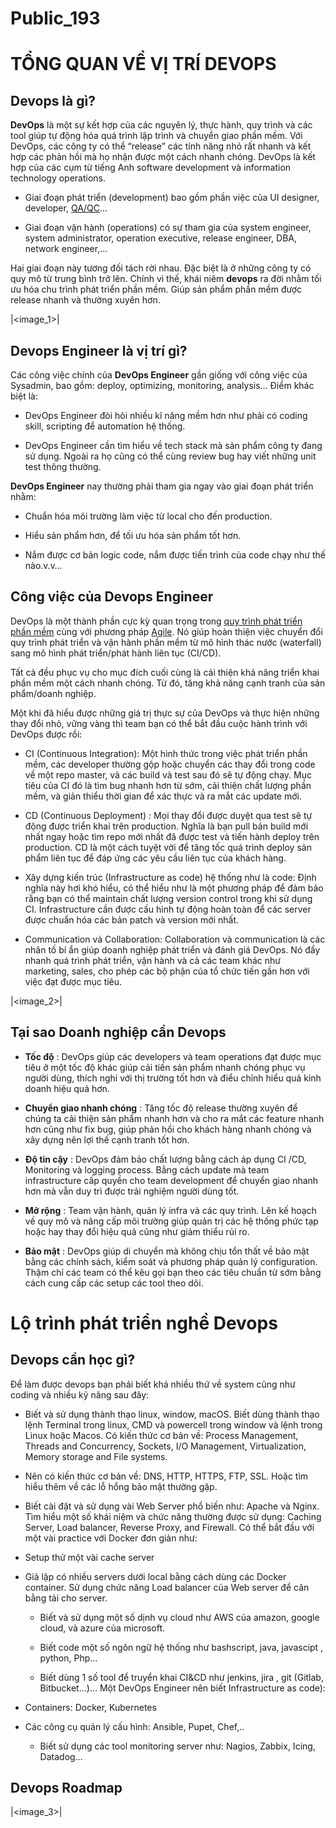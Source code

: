 # Public_193

# TỔNG QUAN VỀ VỊ TRÍ DEVOPS

## Devops là gì?

**DevOps** là một sự kết hợp của các nguyên lý, thực hành, quy trình và các tool giúp tự động hóa quá trình lập trình và chuyển giao phần mềm. Với DevOps, các công ty có thể “release” các tính năng nhỏ rất nhanh và kết hợp các phản hồi mà họ nhận được một cách nhanh chóng. DevOps là kết hợp của các cụm từ tiếng Anh software development và information technology operations.

  * Giai đoạn phát triển (development) bao gồm phần việc của UI designer, developer, [QA/QC](https://topdev.vn/blog/qa-la-gi-qc-la-gi/)…

  * Giai đoạn vận hành (operations) có sự tham gia của system engineer, system administrator, operation executive, release engineer, DBA, network engineer,…


Hai giai đoạn này tương đối tách rời nhau. Đặc biệt là ở những công ty có quy mô từ trung bình trở lên. Chính vì thế, khái niêm **devops** ra đời nhằm tối ưu hóa chu trình phát triển phần mềm. Giúp sản phẩm phần mềm được release nhanh và thường xuyên hơn.

|<image_1>|

## Devops Engineer là vị trí gì?

Các công việc chính của **DevOps Engineer** gần giống với công việc của Sysadmin, bao gồm: deploy, optimizing, monitoring, analysis… Điểm khác biệt là:

  * DevOps Engineer đòi hỏi nhiều kĩ năng mềm hơn như phải có coding skill, scripting để automation hệ thống.

  * DevOps Engineer cần tìm hiểu về tech stack mà sản phẩm công ty đang sử dụng. Ngoài ra họ cũng có thể cùng review bug hay viết những unit test thông thường.


**DevOps Engineer** nay thường phải tham gia ngay vào giai đoạn phát triển nhằm:

  * Chuẩn hóa môi trường làm việc từ local cho đến production.

  * Hiểu sản phẩm hơn, để tối ưu hóa sản phẩm tốt hơn.

  * Nắm được cơ bản logic code, nắm được tiến trình của code chạy như thế nào.v.v…


## Công việc của Devops Engineer

DevOps là một thành phần cực kỳ quan trọng trong [quy trình phát triển phần mềm](https://topdev.vn/blog/quy-trinh-phat-trien-phan-mem/) cùng với phương pháp [Agile](https://topdev.vn/blog/agile-la-gi-scrum-la-gi/). Nó giúp hoàn thiện việc chuyển đổi quy trình phát triển và vận hành phần mềm từ mô hình thác nước (waterfall) sang mô hình phát triển/phát hành liên tục (CI/CD).

Tất cả đều phục vụ cho mục đích cuối cùng là cải thiện khả năng triển khai phần mềm một cách nhanh chóng. Từ đó, tăng khả năng cạnh tranh của sản phẩm/doanh nghiệp.

Một khi đã hiểu được những giá trị thực sự của DevOps và thực hiện những thay đổi nhỏ, vững vàng thì team bạn có thể bắt đầu cuộc hành trình với DevOps được rồi:

  * CI (Continuous Integration): Một hình thức trong việc phát triển phần mềm, các developer thường gộp hoặc chuyển các thay đổi trong code về một repo master, và các build và test sau đó sẽ tự động chạy. Mục tiêu của CI đó là tìm bug nhanh hơn từ sớm, cải thiện chất lượng phần mềm, và giản thiểu thời gian để xác thực và ra mắt các update mới.

  * CD (Continuous Deployment) : Mọi thay đổi được duyệt qua test sẽ tự động được triển khai trên production. Nghĩa là bạn pull bản build mới nhất ngay hoặc tìm repo mới nhất đã được test và tiến hành deploy trên production. CD là một cách tuyệt vời để tăng tốc quá trình deploy sản phẩm liên tục để đáp ứng các yêu cầu liên tục của khách hàng.

  * Xây dựng kiến trúc (Infrastructure as code) hệ thống như là code: Định nghĩa này hơi khó hiểu, có thể hiểu như là một phương pháp để đảm bảo rằng bạn có thể maintain chất lượng version control trong khi sử dụng CI. Infrastructure cần được cấu hình tự động hoàn toàn để các server được chuẩn hóa các bản patch và version mới nhất.

  * Communication và Collaboration: Collaboration và communication là các nhân tố bí ẩn giúp doanh nghiệp phát triển và đánh giá DevOps. Nó đẩy nhanh quá trình phát triển, vận hành và cả các team khác như marketing, sales, cho phép các bộ phận của tổ chức tiến gần hơn với việc đạt được mục tiêu.


|<image_2>|

## Tại sao Doanh nghiệp cần Devops

  * **Tốc độ** : DevOps giúp các developers và team operations đạt được mục tiêu ở một tốc độ khác giúp cải tiến sản phẩm nhanh chóng phục vụ người dùng, thích nghi với thị trường tốt hơn và điểu chỉnh hiểu quả kinh doanh hiệu quả hơn.

  * **Chuyển giao nhanh chóng** : Tăng tốc độ release thường xuyên để chúng ta cải thiện sản phẩm nhanh hơn và cho ra mắt các feature nhanh hơn cũng như fix bug, giúp phản hồi cho khách hàng nhanh chóng và xây dựng nên lợi thế cạnh tranh tốt hơn.

  * **Độ tin cậy** : DevOps đảm bảo chất lượng bằng cách áp dụng CI /CD, Monitoring và logging process. Bằng cách update mà team infrastructure cấp quyền cho team development để chuyển giao nhanh hơn mà vẫn duy trì được trải nghiệm người dùng tốt.

  * **Mở rộng** : Team vận hành, quản lý infra và các quy trình. Lên kế hoạch về quy mô và nâng cấp môi trường giúp quản trị các hệ thống phức tạp hoặc hay thay đổi hiệu quả cũng như giảm thiểu rủi ro.

  * **Bảo mật** : DevOps giúp di chuyển mà không chịu tổn thất về bảo mật bằng các chính sách, kiểm soát và phương pháp quản lý configuration. Thậm chí các team có thể kêu gọi bạn theo các tiêu chuẩn từ sớm bằng cách cung cấp các setup các tool theo dõi.


# Lộ trình phát triển nghề Devops

## Devops cần học gì?

Để làm được devops bạn phải biết khá nhiều thứ về system cũng như coding và nhiều kỹ năng sau đây:

  * Biết và sử dụng thành thạo linux, window, macOS. Biết dùng thành thạo lệnh Terminal trong linux, CMD và powercell trong window và lệnh trong Linux hoặc Macos. Có kiến thức cơ bản về: Process Management, Threads and Concurrency, Sockets, I/O Management, Virtualization, Memory storage and File systems.

  * Nên có kiến thức cơ bản về: DNS, HTTP, HTTPS, FTP, SSL. Hoặc tìm hiểu thêm về các lỗ hổng bảo mật thường gặp.

  * Biết cài đặt và sử dụng vài Web Server phổ biến như: Apache và Nginx. Tìm hiểu một số khái niệm và chức năng thường được sử dụng: Caching Server, Load balancer, Reverse Proxy, and Firewall. Có thể bắt đầu với một vài practice với Docker đơn giản như:

* Setup thử một vài cache server

* Giả lập có nhiều servers dưới local bằng cách dùng các Docker container. Sử dụng chức năng Load balancer của Web server để cân bằng tải cho server.

  * Biết và sử dụng một số dịnh vụ cloud như AWS của amazon, google cloud, và azure của microsoft.

  * Biết code một số ngôn ngữ hệ thống như bashscript, java, javascipt , python, Php…

  * Biết dùng 1 số tool để truyển khai CI&CD như jenkins, jira , git (Gitlab, Bitbucket…)… Một DevOps Engineer nên biết Infrastructure as code):

* Containers: Docker, Kubernetes

* Các công cụ quản lý cấu hình: Ansible, Pupet, Chef,..

  * Biết sử dụng các tool monitoring server như: Nagios, Zabbix, Icing, Datadog…


## Devops Roadmap

|<image_3>|
